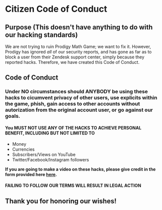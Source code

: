 # Citizen Code of Conduct

## Purpose (This doesn't have anything to do with our hacking standards)

We are not trying to ruin Prodigy Math Game; we want to fix it. However, Prodigy has ignored *all* of our security reports, and has gone as far as to block a user from their Zendesk support center, simply because they reported hacks. Therefore, we have created this Code of Conduct.

## Code of Conduct

### Under NO circumstances should ANYBODY be using these hacks to cicumvent privacy of other users, use explicits within the game, phish, gain access to other accounts without autorization from the original account user, or go against our goals.

#### You MUST NOT USE **ANY** OF THE HACKS TO ACHIEVE PERSONAL BENEFIT, INCLUDING BUT NOT LIMITED TO

- Money
- Currencies
- Subscribers/Views on YouTube
- Twitter/Facebook/Instagram followers

**If you are going to make a video on these hacks, please give credit in the form provided here [here](https://github.com/Prodigy-Hacking/ProdigyMathGameHacking/blob/master/videocredit.md).**

#### FAILING TO FOLLOW OUR TERMS WILL RESULT IN LEGAL ACTION

## Thank you for honoring our wishes!
